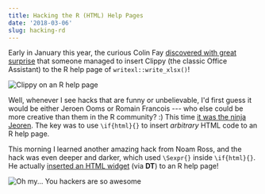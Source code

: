 ```yaml
---
title: Hacking the R (HTML) Help Pages
date: '2018-03-06'
slug: hacking-rd
---
```


Early in January this year, the curious Colin Fay [discovered with great surprise](https://twitter.com/_ColinFay/status/951819899248283651) that someone managed to insert Clippy (the classic Office Assistant) to the R help page of `writexl::write_xlsx()`!

![Clippy on an R help page](https://pbs.twimg.com/media/DTWLBfhW4AACZGd.jpg:large)

Well, whenever I see hacks that are funny or unbelievable, I'd first guess it would be either Jeroen Ooms or Romain Francois --- who else could be more creative than them in the R community? :) This time [it was the ninja Jeoren](https://github.com/ropensci/writexl/blob/49985cb9ad/man/write_xlsx.Rd#L24-L28). The key was to use `\if{html}{}` to insert _arbitrary_ HTML code to an R help page.

This morning I learned another amazing hack from Noam Ross, and the hack was even deeper and darker, which used `\Sexpr{}` inside `\if{html}{}`. He actually [inserted an HTML widget](https://discuss.ropensci.org/t/1078) (via **DT**) to an R help page!

![Oh my... You hackers are so awesome](https://slides.yihui.name/gif/slow-applaud.gif)
